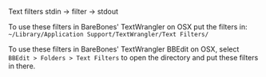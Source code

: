 Text filters stdin -> filter -> stdout

To use these filters in BareBones' TextWrangler on OSX put the filters in: ```~/Library/Application Support/TextWrangler/Text Filters/```

To use these filters in BareBones' TextWrangler BBEdit on OSX, select ```BBEdit > Folders > Text Filters``` to open the directory and put these filters in there.

